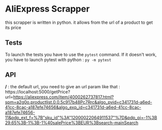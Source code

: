 # AliExpress Scrapper

this scrapper is written in python. it allows from the url of a product to get its price


## Tests

To launch the tests you have to use the ```pytest``` command. If it doesn't work, you have to launch pytest with python : ```py -m pytest```

## API

**/** : the default url, you need to give an url param like that : https://localhost:5000/getPrice?url=https://aliexpress.com/item/4000262737817.html?spm=a2g0o.productlist.0.0.5c917b48Pc7Rrc&algo_pvid=c341731d-a6ed-41cc-8cac-a187efe74656&algo_exp_id=c341731d-a6ed-41cc-8cac-a187efe74656-11&pdp_ext_f=%7B"sku_id"%3A"12000022064911537"%7D&pdp_pi=-1%3B29.65%3B-1%3B-1%40salePrice%3BEUR%3Bsearch-mainSearch